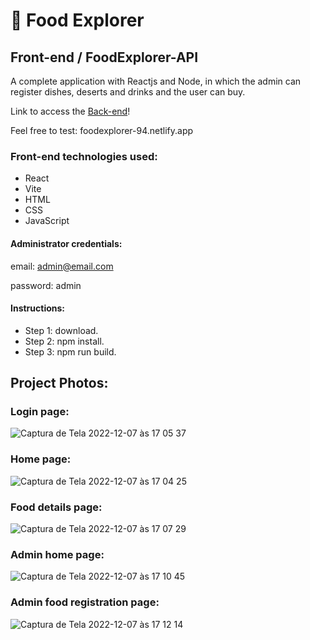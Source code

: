 # :fork_and_knife: Food Explorer

## Front-end / FoodExplorer-API

A complete application with Reactjs and Node, in which the admin can register dishes, deserts and drinks and the user can buy.

Link to access the [Back-end](https://github.com/rauleffting/foodexplorer-api)!

Feel free to test: foodexplorer-94.netlify.app

### Front-end technologies used:
- React
- Vite
- HTML
- CSS
- JavaScript

#### Administrator credentials:

email: admin@email.com

password: admin

#### Instructions:

- Step 1: download.
- Step 2: npm install.
- Step 3: npm run build.

## Project Photos:

### Login page:

![Captura de Tela 2022-12-07 às 17 05 37](https://user-images.githubusercontent.com/29555732/206284436-6b00b17d-4601-4853-944f-a370852fc963.png)

### Home page:

![Captura de Tela 2022-12-07 às 17 04 25](https://user-images.githubusercontent.com/29555732/206284202-c0994f24-02b9-4b6a-9fc3-3252a826a388.png)

### Food details page:

![Captura de Tela 2022-12-07 às 17 07 29](https://user-images.githubusercontent.com/29555732/206284752-24944d71-64bd-4532-8735-f77e38e49548.png)

### Admin home page:

![Captura de Tela 2022-12-07 às 17 10 45](https://user-images.githubusercontent.com/29555732/206285411-5bc9add1-d0ca-480c-8ba7-602f250a5af8.png)

### Admin food registration page:

![Captura de Tela 2022-12-07 às 17 12 14](https://user-images.githubusercontent.com/29555732/206285689-d2d9d9ca-9093-4ca0-96d9-3c1f11447519.png)
